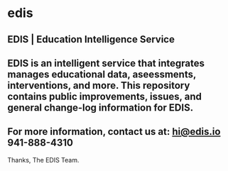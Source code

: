 # edis
EDIS | Education Intelligence Service
--
EDIS is an intelligent service that integrates manages educational data, aseessments, interventions, and more.
This repository contains public improvements, issues, and general change-log information for EDIS.
--
For more information, contact us at:
hi@edis.io
941-888-4310
--
Thanks,
The EDIS Team.

